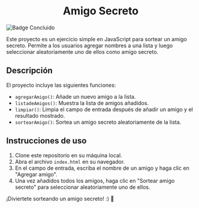<h1 align="center"> Amigo Secreto </h1>

![Badge Concluido](https://img.shields.io/badge/STATUS-EN%20DESAROLLO-green)

Este proyecto es un ejercicio simple en JavaScript para sortear un amigo secreto. 
Permite a los usuarios agregar nombres a una lista y luego seleccionar aleatoriamente uno de ellos como amigo secreto.

## Descripción

El proyecto incluye las siguientes funciones:
- `agregarAmigo()`: Añade un nuevo amigo a la lista.
- `listadeAmigos()`: Muestra la lista de amigos añadidos.
- `limpiar()`: Limpia el campo de entrada después de añadir un amigo y el resultado mostrado.
- `sortearAmigo()`: Sortea un amigo secreto aleatoriamente de la lista.

## Instrucciones de uso

1. Clone este repositorio en su máquina local.
2. Abra el archivo `index.html` en su navegador.
3. En el campo de entrada, escriba el nombre de un amigo y haga clic en "Agregar amigo".
4. Una vez añadidos todos los amigos, haga clic en "Sortear amigo secreto" para seleccionar aleatoriamente uno de ellos.


¡Diviertete sorteando un amigo secreto! :) 🎁

